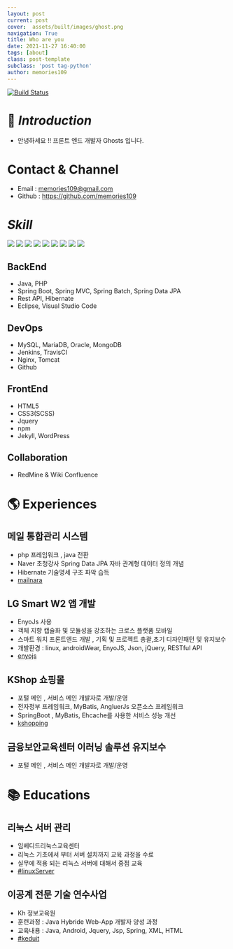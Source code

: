 ```yaml
---
layout: post
current: post
cover:  assets/built/images/ghost.png
navigation: True
title: Who are you
date: 2021-11-27 16:40:00
tags: [about]
class: post-template
subclass: 'post tag-python'
author: memories109
---
```


[![Build Status](https://travis-ci.org/joemccann/dillinger.svg?branch=master)](https://travis-ci.org/joemccann/dillinger)
# 🤔 _Introduction_
* 안녕하세요 !! 프론트 엔드 개발자 Ghosts 입니다. 

# Contact & Channel
 - Email : memories109@gmail.com
 - Github : https://github.com/memories109

# _Skill_
<p>
<img src="https://img.shields.io/badge/HTML5-E34F26?style=flat-square&logo=HTML5&logoColor=white"/>
<img src="https://img.shields.io/badge/CSS3-1572B6?style=flat-square&logo=CSS3&logoColor=white"/>
<img src="https://img.shields.io/badge/JavaScript-F7DF1E?style=flat-square&logo=JavaScript&logoColor=white"/>
<img src="https://img.shields.io/badge/Java-F7DF1E?style=flat-square&logo=Java&logoColor=red"/>
<img src="https://img.shields.io/badge/Node.js-339933?style=flat-square&logo=Node.js&logoColor=white"/>
<img src="https://img.shields.io/badge/MongoDB-47A248?style=flat-square&logo=MongoDB&logoColor=white"/>
<img src="https://img.shields.io/badge/MySQL-4479A1?style=flat-square&logo=MySQL&logoColor=white"/> 
<img src="https://img.shields.io/badge/Oracle-4479A1?style=flat-square&logo=Oracle&logoColor=white"/>
<img src="https://img.shields.io/badge/Amazon AWS-232F3E?style=flat-square&logo=Amazon%20AWS&logoColor=white"/>
</p>

## BackEnd
 - Java, PHP
 - Spring Boot, Spring MVC, Spring Batch, Spring Data JPA
 - Rest API, Hibernate
 - Eclipse, Visual Studio Code
  
## DevOps
 - MySQL, MariaDB, Oracle, MongoDB
 - Jenkins, TravisCI
 - Nginx, Tomcat
 - Github
 
## FrontEnd
 - HTML5
 - CSS3(SCSS)
 - Jquery
 - npm
 - Jekyll, WordPress
  
## Collaboration
 - RedMine & Wiki Confluence


# 🌎 Experiences
## 메일 통합관리 시스템 
 - php 프레임워크 , java 전환 
 - Naver 초청강사  Spring Data JPA 자바 관계형 데이터 정의 개념 
 - Hibernate 기술명세 구조 파악 습득
 - [mailnara](https://www.mailnara.co.kr/)


## LG Smart W2 앱 개발
 - EnyoJs 사용
 - 객체 지향 캡슐화 및 모듈성을 강조하는 크로스 플랫폼 모바일
 - 스마트 워치 프론트엔드 개발 , 기획 및 프로젝트 총괄,초기 디자인패턴 및 유지보수
 - 개발환경 : linux, androidWear, EnyoJS, Json, jQuery, RESTful API
 - [enyojs](https://webostv.developer.lge.com/develop/enyo-enact-developer-guide/)

## KShop 쇼핑몰
 - 포털 메인 , 서비스 메인 개발자로 개발/운영
 - 전자정부 프레임워크, MyBatis, AngluerJs 오픈소스 프레임워크 
 - SpringBoot , MyBatis, Ehcache를 사용한 서비스 성능 개선
 - [kshopping](https://www.kshop.co.kr/#2)

## 금융보안교육센터 이러닝 솔루션 유지보수
 - 포털 메인 , 서비스 메인 개발자로 개발/운영


# 📚 Educations
## 리눅스 서버 관리 
 - 임베디드리눅스교육센터
 - 리눅스 기초에서 부터 서버 설치까지 교육 과정을 수료
 - 실무에 적용 되는 리눅스 서버에 대해서 중점 교육
 - [#linuxServer](https://www.inflearn.com/courses/it-programming)

## 이공계 전문 기술 연수사업
 - Kh 정보교육원
 - 훈련과정 : Java Hybride Web-App 개발자 양성 과정
 - 교육내용 : Java, Android, Jquery, Jsp, Spring, XML, HTML
 - [#keduit](http://www.keduit.com/?gclid=CjwKCAiAv_KMBhAzEiwAs-rX1DSozMyYyeK1drAI8qimlamHdfCTnyFSypg1DIICaXeQN_cv3LHoSxoCLOEQAvD_BwE)